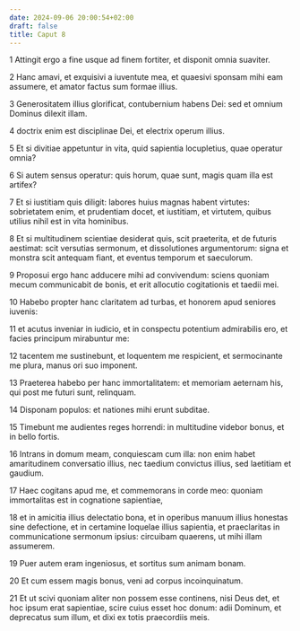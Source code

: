```yaml
---
date: 2024-09-06 20:00:54+02:00
draft: false
title: Caput 8
---
```





1 Attingit ergo a fine usque ad finem fortiter, et disponit omnia suaviter.

2 Hanc amavi, et exquisivi a iuventute mea, et quaesivi sponsam mihi eam assumere, et amator factus sum formae illius.

3 Generositatem illius glorificat, contubernium habens Dei: sed et omnium Dominus dilexit illam.

4 doctrix enim est disciplinae Dei, et electrix operum illius.

5 Et si divitiae appetuntur in vita, quid sapientia locupletius, quae operatur omnia?

6 Si autem sensus operatur: quis horum, quae sunt, magis quam illa est artifex?

7 Et si iustitiam quis diligit: labores huius magnas habent virtutes: sobrietatem enim, et prudentiam docet, et iustitiam, et virtutem, quibus utilius nihil est in vita hominibus.

8 Et si multitudinem scientiae desiderat quis, scit praeterita, et de futuris aestimat: scit versutias sermonum, et dissolutiones argumentorum: signa et monstra scit antequam fiant, et eventus temporum et saeculorum.

9 Proposui ergo hanc adducere mihi ad convivendum: sciens quoniam mecum communicabit de bonis, et erit allocutio cogitationis et taedii mei.

10 Habebo propter hanc claritatem ad turbas, et honorem apud seniores iuvenis:

11 et acutus inveniar in iudicio, et in conspectu potentium admirabilis ero, et facies principum mirabuntur me:

12 tacentem me sustinebunt, et loquentem me respicient, et sermocinante me plura, manus ori suo imponent.

13 Praeterea habebo per hanc immortalitatem: et memoriam aeternam his, qui post me futuri sunt, relinquam.

14 Disponam populos: et nationes mihi erunt subditae.

15 Timebunt me audientes reges horrendi: in multitudine videbor bonus, et in bello fortis.

16 Intrans in domum meam, conquiescam cum illa: non enim habet amaritudinem conversatio illius, nec taedium convictus illius, sed laetitiam et gaudium.

17 Haec cogitans apud me, et commemorans in corde meo: quoniam immortalitas est in cognatione sapientiae,

18 et in amicitia illius delectatio bona, et in operibus manuum illius honestas sine defectione, et in certamine loquelae illius sapientia, et praeclaritas in communicatione sermonum ipsius: circuibam quaerens, ut mihi illam assumerem.

19 Puer autem eram ingeniosus, et sortitus sum animam bonam.

20 Et cum essem magis bonus, veni ad corpus incoinquinatum.

21 Et ut scivi quoniam aliter non possem esse continens, nisi Deus det, et hoc ipsum erat sapientiae, scire cuius esset hoc donum: adii Dominum, et deprecatus sum illum, et dixi ex totis praecordiis meis.

